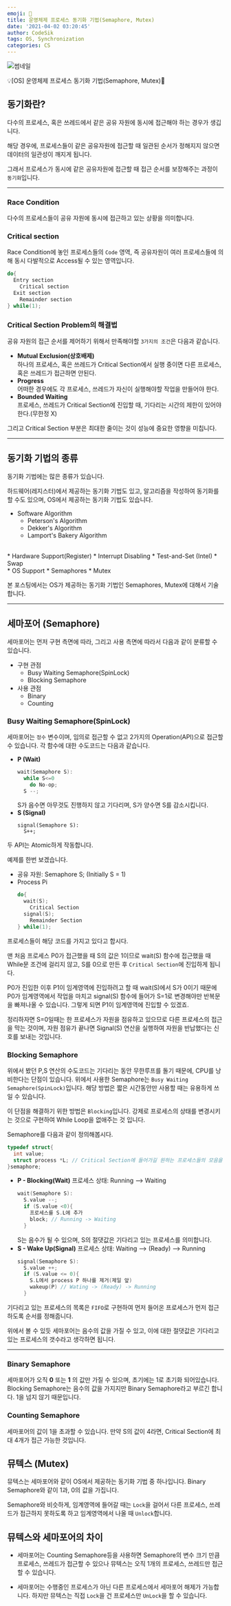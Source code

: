 ```yaml
---
emoji: 🧢
title: 운영체제 프로세스 동기화 기법(Semaphore, Mutex)
date: '2021-04-02 03:20:45'
author: CodeSik
tags: OS, Synchronization
categories: CS
---
```


![썸네일](./synchronization_img.jpg)

<p class="callout"> 💡[OS] 운영체제 프로세스 동기화 기법(Semaphore, Mutex)</p>

## 동기화란?
다수의 프로세스, 혹은 쓰레드에서 같은 공유 자원에 동시에 접근해야 하는 경우가 생깁니다.

해당 경우에, 프로세스들이 같은 공유자원에 접근할 때 일관된 순서가 정해지지 않으면 데이터의 일관성이 깨지게 됩니다.

그래서 프로세스가 동시에 같은 공유자원에 접근할 때 접근 순서를 보장해주는 과정이 `동기화`입니다.

---

### Race Condition
다수의 프로세스들이 공유 자원에 동시에 접근하고 있는 상황을 의미합니다.

### Critical section
Race Condition에 놓인 프로세스들의 `Code` 영역, 즉 공유자원이 여러 프로세스들에 의해 동시 다발적으로 Access될 수 있는 영역입니다.

```C
do{
  Entry section
    Critical section
  Exit section
    Remainder section
} while(1);
```

### Critical Section Problem의 해결법
공유 자원의 접근 순서를 제어하기 위해서 만족해야할 `3가지의 조건`은 다음과 같습니다.
* __Mutual Exclusion(상호배제)__<br>
  하나의 프로세스, 혹은 쓰레드가 Critical Section에서 실행 중이면 다른 프로세스, 혹은 쓰레드가 접근하면 안된다.
* __Progress__<br>
  어떠한 경우에도 각 프로세스, 쓰레드가 자신이 실행해야할 작업을 만들어야 한다.
* __Bounded Waiting__<br>
  프로세스, 쓰레드가 Critical Section에 진입할 때, 기다리는 시간의 제한이 있어야한다.(무한정 X)

그리고 <span class="ud-red">Critical Section 부분은 최대한 줄이는 것</span>이 성능에 중요한 영향을 미칩니다.

---

## 동기화 기법의 종류
동기화 기법에는 많은 종류가 있습니다.

하드웨어(레지스터)에서 제공하는 동기화 기법도 있고, 알고리즘을 작성하여 동기화를 할 수도 있으며, OS에서 제공하는 동기화 기법도 있습니다.
* Software Algorithm
  * Peterson's Algorithm
  * Dekker's Algorithm
  * Lamport's Bakery Algorithm
<br>
* Hardware Support(Register)
  * Interrupt Disabling
  * Test-and-Set (Intel)
  * Swap
<br>
* OS Support
  * Semaphores
  * Mutex

본 포스팅에서는 OS가 제공하는 동기화 기법인 Semaphores, Mutex에 대해서 기술합니다.

---

## 세마포어 (Semaphore)

세마포어는 먼저 구현 측면에 따라, 그리고 사용 측면에 따라서 다음과 같이 분류할 수 있습니다.

* 구현 관점
  * Busy Waiting Semaphore(SpinLock)
  * Blocking Semaphore
* 사용 관점
  * Binary
  * Counting

### Busy Waiting Semaphore(SpinLock)
  세마포어는 `정수` 변수이며, 임의로 접근할 수 없고 2가지의 Operation(API)으로 접근할 수 있습니다. 각 함수에 대한 수도코드는 다음과 같습니다.
  * __P (Wait)__
    ```C
    wait(Semaphore S):
      while S<=0
        do No-op;
      S --;
    ```
    S가 음수면 아무것도 진행하지 않고 기다리며, S가 양수면 S를 감소시킵니다.
  * __S (Signal)__
    ```
    signal(Semaphore S):
      S++;
    ```
  두 API는 Atomic하게 작동합니다.

예제를 한번 보겠습니다.

* 공유 자원: Semaphore S; (Initially S = 1)
* Process Pi
  ```C
  do{
    wait(S);
      Critical Section
    signal(S);
      Remainder Section
  } while(1);
  ```
프로세스들이 해당 코드를 가지고 있다고 합시다.

맨 처음 프로세스 P0가 접근했을 때 S의 값은 1이므로 wait(S) 함수에 접근했을 때 While문 조건에 걸리지 않고, S를 0으로 만든 후 `Critical Section`에 진입하게 됩니다.

P0가 진입한 이후 P1이 임계영역에 진입하려고 할 때 wait(S)에서 S가 0이기 때문에 P0가 임계영역에서 작업을 마치고 signal(S) 함수에 들어가 S=1로 변경해야만 반복문을 빠져나올 수 있습니다. 그렇게 되면 P1이 임계영역에 진입할 수 있겠죠.

정리하자면 S=0일때는 한 프로세스가 자원을 점유하고 있으므로 다른 프로세스의 접근을 막는 것이며, 자원 점유가 끝나면 Signal(S) 연산을 실행하여 자원을 반납했다는 신호를 보내는 것입니다.

### Blocking Semaphore
위에서 봤던 P,S 연산의 수도코드는 기다리는 동안 무한루프를 돌기 때문에, CPU를 낭비한다는 단점이 있습니다. 위에서 사용한 Semaphore는 `Busy Waiting Semaphore(SpinLock)`입니다. 해당 방법은 짧은 시간동안만 사용할 때는 유용하게 쓰일 수 있습니다.

이 단점을 해결하기 위한 방법은 `Blocking`입니다. 강제로 프로세스의 상태를 변경시키는 것으로 구현하여 <span class="ud-red">While Loop을 없애주는 것</span> 입니다.

Semaphore를 다음과 같이 정의해봅시다.

```C
typedef struct{
  int value;
  struct process *L; // Critical Section에 들어가길 원하는 프로세스들의 모음을 Linked List로 저장
}semaphore;
```

* __P - Blocking(Wait)__
  프로세스 상태: Running --> Waiting
  ```C
  wait(Semaphore S):
    S.value --;
    if (S.value <0){
      프로세스를 S.L에 추가
      block; // Running -> Waiting
    }
  ```
  S는 음수가 될 수 있으며, S의 절댓값은 기다리고 있는 프로세스를 의미합니다.
* __S - Wake Up(Signal)__
  프로세스 상태: Waiting --> (Ready) --> Running
  ```C
  signal(Semaphore S):
    S.value ++;
    if (S.value <= 0){
      S.L에서 process P 하나를 제거(제일 앞)
      wakeup(P) // Wating -> (Ready) -> Running
    }
  ```

기다리고 있는 프로세스의 목록은 `FIFO`로 구현하여 먼저 들어온 프로세스가 먼저 접근하도록 순서를 정해줍니다.

위에서 볼 수 있듯 세마포어는 음수의 값을 가질 수 있고, 이에 대한 절댓값은 기다리고 있는 프로세스의 갯수라고 생각하면 됩니다.

---

### Binary Semaphore

세마포어가 <span class="ud-red">오직 __0__ 또는 __1__ 의 값만 가질 수 있으며</span>, 초기에는 1로 초기화 되어있습니다.
Blocking Semaphore는 음수의 값을 가지지만 Binary Semaphore라고 부르긴 합니다. 1을 넘지 않기 때문입니다.

### Counting Semaphore

세마포어의 값이 <span class="ud-red">1을 초과할 수 있습니다.</span>
만약 S의 값이 4라면, Critical Section에 최대 4개가 접근 가능한 것입니다.


## 뮤텍스 (Mutex)
뮤텍스는 세마포어와 같이 OS에서 제공하는 동기화 기법 중 하나입니다. Binary Semaphore와 같이 1과, 0의 값을 가집니다.

Semaphore와 비슷하게, 임계영역에 들어갈 때는 `Lock`을 걸어서 다른 프로세스, 쓰레드가 접근하지 못하도록 하고 임계영역에서 나올 때 `Unlock`합니다.

## 뮤텍스와 세마포어의 차이
* 세마포어는 Counting Semaphore등을 사용하면 Semaphore의 변수 크기 만큼 프로세스, 쓰레드가 접근할 수 있으나 뮤텍스는 오직 1개의 프로세스, 쓰레드만 접근할 수 있습니다.

* 세마포어는 수행중인 프로세스가 아닌 <span class="ud-red">다른 프로세스에서 세마포어 해제가 가능합니다.</span> 하지만 뮤텍스는 직접 `Lock`을 건 프로세스만 `UnLock`을 할 수 있습니다.

```toc
```
